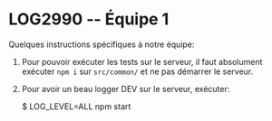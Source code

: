 LOG2990 -- Équipe 1
===================

Quelques instructions spécifiques à notre équipe:

1. Pour pouvoir exécuter les tests sur le serveur, il faut absolument exécuter `npm i` sur `src/common/` et ne pas démarrer le serveur.
2. Pour avoir un beau logger DEV sur le serveur, exécuter:

    $ LOG_LEVEL=ALL npm start

